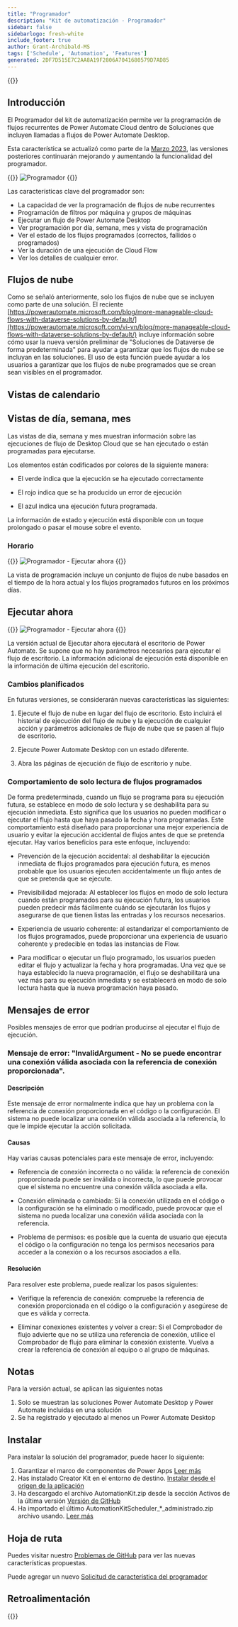 ```yaml
---
title: "Programador"
description: "Kit de automatización - Programador"
sidebar: false
sidebarlogo: fresh-white
include_footer: true
author: Grant-Archibald-MS
tags: ['Schedule', 'Automation', 'Features']
generated: 2DF7D515E7C2AA8A19F2806A7041680579D7AD85
---
```


{{<toc>}}

## Introducción

El Programador del kit de automatización permite ver la programación de flujos recurrentes de Power Automate Cloud dentro de Soluciones que incluyen llamadas a flujos de Power Automate Desktop.

Esta característica se actualizó como parte de la [Marzo 2023](/es/releases/march-2023), las versiones posteriores continuarán mejorando y aumentando la funcionalidad del programador.

{{<border>}}
![Programador](/images/schedule.png)
{{</border>}}

Las características clave del programador son:

- La capacidad de ver la programación de flujos de nube recurrentes
- Programación de filtros por máquina y grupos de máquinas
- Ejecutar un flujo de Power Automate Desktop
- Ver programación por día, semana, mes y vista de programación
- Ver el estado de los flujos programados (correctos, fallidos o programados)
- Ver la duración de una ejecución de Cloud Flow
- Ver los detalles de cualquier error.

## Flujos de nube

Como se señaló anteriormente, solo los flujos de nube que se incluyen como parte de una solución. El reciente [https://powerautomate.microsoft.com/blog/more-manageable-cloud-flows-with-dataverse-solutions-by-default/](https://powerautomate.microsoft.com/vi-vn/blog/more-manageable-cloud-flows-with-dataverse-solutions-by-default/) incluye información sobre cómo usar la nueva versión preliminar de "Soluciones de Dataverse de forma predeterminada" para ayudar a garantizar que los flujos de nube se incluyan en las soluciones. El uso de esta función puede ayudar a los usuarios a garantizar que los flujos de nube programados que se crean sean visibles en el programador.

## Vistas de calendario

## Vistas de día, semana, mes

Las vistas de día, semana y mes muestran información sobre las ejecuciones de flujo de Desktop Cloud que se han ejecutado o están programadas para ejecutarse.

Los elementos están codificados por colores de la siguiente manera:

- El verde indica que la ejecución se ha ejecutado correctamente

- El rojo indica que se ha producido un error de ejecución

- El azul indica una ejecución futura programada.

La información de estado y ejecución está disponible con un toque prolongado o pasar el mouse sobre el evento.

### Horario

{{<border>}}
![Programador - Ejecutar ahora](/images/scheduler-schedule-view.png)
{{</border>}}

La vista de programación incluye un conjunto de flujos de nube basados en el tiempo de la hora actual y los flujos programados futuros en los próximos días.

## Ejecutar ahora

{{<border>}}
![Programador - Ejecutar ahora](/images/scheduler-run-now.png)
{{</border>}}

La versión actual de Ejecutar ahora ejecutará el escritorio de Power Automate. Se supone que no hay parámetros necesarios para ejecutar el flujo de escritorio. La información adicional de ejecución está disponible en la información de última ejecución del escritorio.

### Cambios planificados

En futuras versiones, se considerarán nuevas características las siguientes:

1. Ejecute el flujo de nube en lugar del flujo de escritorio. Esto incluirá el historial de ejecución del flujo de nube y la ejecución de cualquier acción y parámetros adicionales de flujo de nube que se pasen al flujo de escritorio.

2. Ejecute Power Automate Desktop con un estado diferente.

3. Abra las páginas de ejecución de flujo de escritorio y nube.

### Comportamiento de solo lectura de flujos programados

De forma predeterminada, cuando un flujo se programa para su ejecución futura, se establece en modo de solo lectura y se deshabilita para su ejecución inmediata. Esto significa que los usuarios no pueden modificar o ejecutar el flujo hasta que haya pasado la fecha y hora programadas. Este comportamiento está diseñado para proporcionar una mejor experiencia de usuario y evitar la ejecución accidental de flujos antes de que se pretenda ejecutar.
Hay varios beneficios para este enfoque, incluyendo:

- Prevención de la ejecución accidental: al deshabilitar la ejecución inmediata de flujos programados para ejecución futura, es menos probable que los usuarios ejecuten accidentalmente un flujo antes de que se pretenda que se ejecute.

- Previsibilidad mejorada: Al establecer los flujos en modo de solo lectura cuando están programados para su ejecución futura, los usuarios pueden predecir más fácilmente cuándo se ejecutarán los flujos y asegurarse de que tienen listas las entradas y los recursos necesarios.

- Experiencia de usuario coherente: al estandarizar el comportamiento de los flujos programados, puede proporcionar una experiencia de usuario coherente y predecible en todas las instancias de Flow.

- Para modificar o ejecutar un flujo programado, los usuarios pueden editar el flujo y actualizar la fecha y hora programadas. Una vez que se haya establecido la nueva programación, el flujo se deshabilitará una vez más para su ejecución inmediata y se establecerá en modo de solo lectura hasta que la nueva programación haya pasado.

## Mensajes de error

Posibles mensajes de error que podrían producirse al ejecutar el flujo de ejecución.

### Mensaje de error: "InvalidArgument - No se puede encontrar una conexión válida asociada con la referencia de conexión proporcionada".

#### Descripción

Este mensaje de error normalmente indica que hay un problema con la referencia de conexión proporcionada en el código o la configuración. El sistema no puede localizar una conexión válida asociada a la referencia, lo que le impide ejecutar la acción solicitada.

#### Causas

Hay varias causas potenciales para este mensaje de error, incluyendo:

- Referencia de conexión incorrecta o no válida: la referencia de conexión proporcionada puede ser inválida o incorrecta, lo que puede provocar que el sistema no encuentre una conexión válida asociada a ella.

- Conexión eliminada o cambiada: Si la conexión utilizada en el código o la configuración se ha eliminado o modificado, puede provocar que el sistema no pueda localizar una conexión válida asociada con la referencia.

- Problema de permisos: es posible que la cuenta de usuario que ejecuta el código o la configuración no tenga los permisos necesarios para acceder a la conexión o a los recursos asociados a ella.

#### Resolución

Para resolver este problema, puede realizar los pasos siguientes:

- Verifique la referencia de conexión: compruebe la referencia de conexión proporcionada en el código o la configuración y asegúrese de que es válida y correcta.

- Eliminar conexiones existentes y volver a crear: Si el Comprobador de flujo advierte que no se utiliza una referencia de conexión, utilice el Comprobador de flujo para eliminar la conexión existente. Vuelva a crear la referencia de conexión al equipo o al grupo de máquinas.

## Notas

Para la versión actual, se aplican las siguientes notas

1. Solo se muestran las soluciones Power Automate Desktop y Power Automate incluidas en una solución
1. Se ha registrado y ejecutado al menos un Power Automate Desktop

## Instalar

Para instalar la solución del programador, puede hacer lo siguiente:

1. Garantizar el marco de componentes de Power Apps <a href="https://learn.microsoft.com/en-us/power-apps/developer/component-framework/component-framework-for-canvas-apps#enable-the-power-apps-component-framework-feature" target="_blank">Leer más</a>
1. Has instalado Creator Kit en el entorno de destino. <a href="https://appsource.microsoft.com/en-us/product/dynamics-365/microsoftpowercatarch.creatorkit1" target="_blank">Instalar desde el origen de la aplicación</a>
1. Ha descargado el archivo AutomationKit.zip desde la sección Activos de la última versión <a href="https://github.com/microsoft/powercat-automation-kit/releases" target="_blank">Versión de GitHub</a>
1. Ha importado el último AutomationKitScheduler_*_administrado.zip archivo usando. <a href='https://learn.microsoft.com/en-us/power-apps/maker/data-platform/import-update-export-solutions' target="_blank">Leer más</a>

## Hoja de ruta

Puedes visitar nuestro <a href="https://github.com/microsoft/powercat-automation-kit/issues?q=is%3Aissue+is%3Aopen+label%3Ascheduler" target="_blank">Problemas de GitHub</a> para ver las nuevas características propuestas.

Puede agregar un nuevo <a href="https://github.com/microsoft/powercat-automation-kit/issues/new?assignees=&labels=automation-kit%2Cenhancement%2Cscheduler&template=2-automation-kit-feature.yml&title=%5BAutomation+Kit+-+Feature%5D%3A+FEATURE+TITLE" target="_blank">Solicitud de característica del programador</a>

## Retroalimentación

{{<questions name="/content/es/features/scheduler.json" completed="Gracias por proporcionar comentarios" showNavigationButtons="false" locale="es">}}
